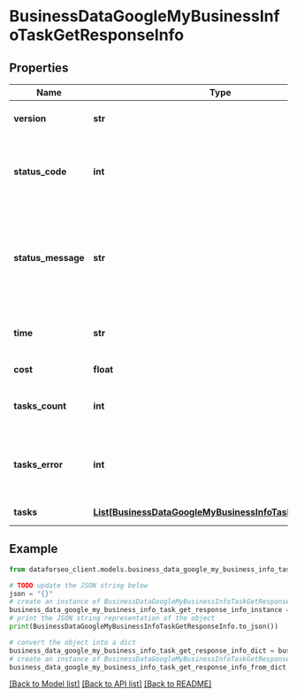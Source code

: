 # BusinessDataGoogleMyBusinessInfoTaskGetResponseInfo


## Properties

Name | Type | Description | Notes
------------ | ------------- | ------------- | -------------
**version** | **str** | the current version of the API | [optional] 
**status_code** | **int** | general status code you can find the full list of the response codes here | [optional] 
**status_message** | **str** | general informational message you can find the full list of general informational messages here | [optional] 
**time** | **str** | total execution time, seconds | [optional] 
**cost** | **float** | total tasks cost, USD | [optional] 
**tasks_count** | **int** | the number of tasks in the tasks array | [optional] 
**tasks_error** | **int** | the number of tasks in the tasks array returned with an error | [optional] 
**tasks** | [**List[BusinessDataGoogleMyBusinessInfoTaskGetTaskInfo]**](BusinessDataGoogleMyBusinessInfoTaskGetTaskInfo.md) | array of tasks | [optional] 

## Example

```python
from dataforseo_client.models.business_data_google_my_business_info_task_get_response_info import BusinessDataGoogleMyBusinessInfoTaskGetResponseInfo

# TODO update the JSON string below
json = "{}"
# create an instance of BusinessDataGoogleMyBusinessInfoTaskGetResponseInfo from a JSON string
business_data_google_my_business_info_task_get_response_info_instance = BusinessDataGoogleMyBusinessInfoTaskGetResponseInfo.from_json(json)
# print the JSON string representation of the object
print(BusinessDataGoogleMyBusinessInfoTaskGetResponseInfo.to_json())

# convert the object into a dict
business_data_google_my_business_info_task_get_response_info_dict = business_data_google_my_business_info_task_get_response_info_instance.to_dict()
# create an instance of BusinessDataGoogleMyBusinessInfoTaskGetResponseInfo from a dict
business_data_google_my_business_info_task_get_response_info_from_dict = BusinessDataGoogleMyBusinessInfoTaskGetResponseInfo.from_dict(business_data_google_my_business_info_task_get_response_info_dict)
```
[[Back to Model list]](../README.md#documentation-for-models) [[Back to API list]](../README.md#documentation-for-api-endpoints) [[Back to README]](../README.md)


